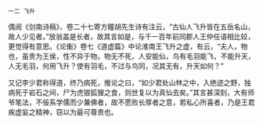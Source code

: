     一二 飞升 

   偶阅《剑南诗稿》，卷二十七寄方瞳胡先生诗有注云，“古仙人飞升皆在五岳名山，故人少见者。”放翁盖是长者，故其言如是，与千一百年前同郡人王仲任语相比较，更觉得有意思。《论衡》卷七《道虚篇》中论淮南王飞升之虚，有云，“夫人，物也，虽贵为王侯，性不异于物。物无不死，人安能仙，鸟有毛羽能飞，不能升天，人无毛羽，何用飞升？使有羽毛，不过与鸟同，况其无有，升天如何？”

   又记李少君称得道，终乃病死，推论之曰，“如少君处山林之中，入绝迹之野，独病死于岩石之间，尸为虎狼狐狸之食，则世复以为真仙去矣。”其言甚深刻，大有师爷笔法，不佞系学儒而少兼佛者，故不愿败长厚者之意，若私心所喜者，乃是王君疾虚妄之精神，窃以为最可尊贵也。

